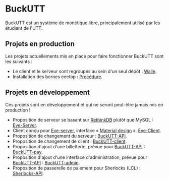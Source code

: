 # BuckUTT

BuckUTT est un système de monétique libre, principalement utilisé par les étudiant de l'UTT.

## Projets en production

Les projets actuellements mis en place pour faire fonctionner BuckUTT sont les suivants : 

* Le client et le serveur sont regroupés au sein d'un seul dépôt : [Walle](https://github.com/buckutt/BuckUTT-walle).
* Installation des bornes eeetop : [Procédure](https://github.com/buckutt/BuckUTT-eeetop).

## Projets en développement

Ces projets sont en développement et qui ne seront peut-être jamais mis en production !

* Proposition de serveur se basant sur [RethinkDB](http://rethinkdb.com/) plutôt que MySQL : [Eve-Server](https://github.com/buckutt/Eve-Server).
* Client conçu pour [Eve-server](https://github.com/buckutt/Eve-Server), interface « [Material design](https://www.google.com/design/spec/material-design/introduction.html) ». [Eve-Client](https://github.com/buckutt/Eve-Client).
* Proposition de changement du serveur : [BuckUTT-API](https://github.com/buckutt/BuckUTT-API). 
* Proposition de changement de client : [BuckUTT-client](https://github.com/buckutt/BuckUTT-client).
* Proposition d'ajout d'une billetterie, prévue pour [BuckUTT-API](https://github.com/buckutt/BuckUTT-API) : [BuckUTT-pay](https://github.com/buckutt/BuckUTT-pay).
* Proposition d'ajout d'une interface d'administration, prévue pour [BuckUTT-API](https://github.com/buckutt/BuckUTT-API) : [BuckUTT-admin](https://github.com/buckutt/BuckUTT-admin).
* Proposition de passerelle de paiement pour Sherlocks (LCL) : [Sherlocks-API](https://github.com/buckutt/Sherlocks-API).
